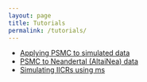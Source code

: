 ```yaml
---
layout: page
title: Tutorials
permalink: /tutorials/
---
```


* [Applying PSMC to simulated data](./bioinformatics/ms-psmc.html)
* [PSMC to Neandertal (AltaiNea) data](./bioinformatics/AltaiNea-psmc.html)
* [Simulating IICRs using ms](./bioinformatics/simulating_IICR.html)
